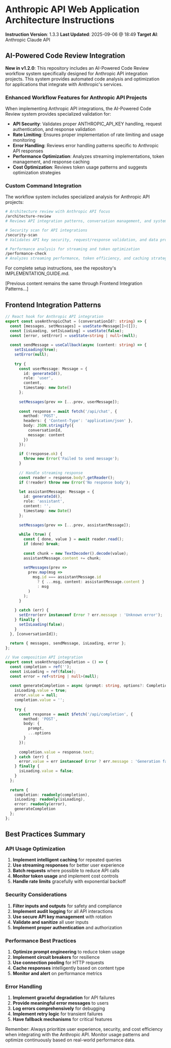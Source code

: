 # Anthropic API Web Application Architecture Instructions

**Instruction Version**: 1.3.3
**Last Updated**: 2025-09-06 @ 18:49
**Target AI**: Anthropic Claude API

## AI-Powered Code Review Integration

**New in v1.2.0**: This repository includes an AI-Powered Code Review workflow system specifically designed for Anthropic API integration projects. This system provides automated code analysis and optimization for applications that integrate with Anthropic's services.

### Enhanced Workflow Features for Anthropic API Projects

When implementing Anthropic API integrations, the AI-Powered Code Review system provides specialized validation for:

- **API Security**: Validates proper ANTHROPIC_API_KEY handling, request authentication, and response validation
- **Rate Limiting**: Ensures proper implementation of rate limiting and usage monitoring
- **Error Handling**: Reviews error handling patterns specific to Anthropic API responses
- **Performance Optimization**: Analyzes streaming implementations, token management, and response caching
- **Cost Optimization**: Reviews token usage patterns and suggests optimization strategies

### Custom Command Integration

The workflow system includes specialized analysis for Anthropic API projects:

```bash
# Architecture review with Anthropic API focus
/architecture-review
# Reviews API integration patterns, conversation management, and system design

# Security scan for API integrations  
/security-scan
# Validates API key security, request/response validation, and data protection

# Performance analysis for streaming and token optimization
/performance-check
# Analyzes streaming performance, token efficiency, and caching strategies
```

For complete setup instructions, see the repository's IMPLEMENTATION_GUIDE.md.

[Previous content remains the same through Frontend Integration Patterns...]

## Frontend Integration Patterns

```typescript
// React hook for Anthropic API integration
export const useAnthropicChat = (conversationId?: string) => {
  const [messages, setMessages] = useState<Message[]>([]);
  const [isLoading, setIsLoading] = useState(false);
  const [error, setError] = useState<string | null>(null);
  
  const sendMessage = useCallback(async (content: string) => {
    setIsLoading(true);
    setError(null);
    
    try {
      const userMessage: Message = {
        id: generateId(),
        role: 'user',
        content,
        timestamp: new Date()
      };
      
      setMessages(prev => [...prev, userMessage]);
      
      const response = await fetch('/api/chat', {
        method: 'POST',
        headers: { 'Content-Type': 'application/json' },
        body: JSON.stringify({
          conversationId,
          message: content
        })
      });
      
      if (!response.ok) {
        throw new Error('Failed to send message');
      }
      
      // Handle streaming response
      const reader = response.body?.getReader();
      if (!reader) throw new Error('No response body');
      
      let assistantMessage: Message = {
        id: generateId(),
        role: 'assistant',
        content: '',
        timestamp: new Date()
      };
      
      setMessages(prev => [...prev, assistantMessage]);
      
      while (true) {
        const { done, value } = await reader.read();
        if (done) break;
        
        const chunk = new TextDecoder().decode(value);
        assistantMessage.content += chunk;
        
        setMessages(prev => 
          prev.map(msg => 
            msg.id === assistantMessage.id 
              ? { ...msg, content: assistantMessage.content }
              : msg
          )
        );
      }
      
    } catch (err) {
      setError(err instanceof Error ? err.message : 'Unknown error');
    } finally {
      setIsLoading(false);
    }
  }, [conversationId]);
  
  return { messages, sendMessage, isLoading, error };
};

// Vue composition API integration
export const useAnthropicCompletion = () => {
  const completion = ref('');
  const isLoading = ref(false);
  const error = ref<string | null>(null);
  
  const generateCompletion = async (prompt: string, options?: CompletionOptions) => {
    isLoading.value = true;
    error.value = null;
    completion.value = '';
    
    try {
      const response = await $fetch('/api/completion', {
        method: 'POST',
        body: {
          prompt,
          ...options
        }
      });
      
      completion.value = response.text;
    } catch (err) {
      error.value = err instanceof Error ? err.message : 'Generation failed';
    } finally {
      isLoading.value = false;
    }
  };
  
  return {
    completion: readonly(completion),
    isLoading: readonly(isLoading),
    error: readonly(error),
    generateCompletion
  };
};

```

## Best Practices Summary

### API Usage Optimization

1. **Implement intelligent caching** for repeated queries
2. **Use streaming responses** for better user experience
3. **Batch requests** where possible to reduce API calls
4. **Monitor token usage** and implement cost controls
5. **Handle rate limits** gracefully with exponential backoff

### Security Considerations

1. **Filter inputs and outputs** for safety and compliance
2. **Implement audit logging** for all API interactions
3. **Use secure API key management** with rotation
4. **Validate and sanitize** all user inputs
5. **Implement proper authentication** and authorization

### Performance Best Practices

1. **Optimize prompt engineering** to reduce token usage
2. **Implement circuit breakers** for resilience
3. **Use connection pooling** for HTTP requests
4. **Cache responses** intelligently based on content type
5. **Monitor and alert** on performance metrics

### Error Handling

1. **Implement graceful degradation** for API failures
2. **Provide meaningful error messages** to users
3. **Log errors comprehensively** for debugging
4. **Implement retry logic** for transient failures
5. **Have fallback mechanisms** for critical features

Remember: Always prioritize user experience, security,
and cost efficiency when integrating with the Anthropic API.
Monitor usage patterns and optimize continuously based on real-world performance data.
